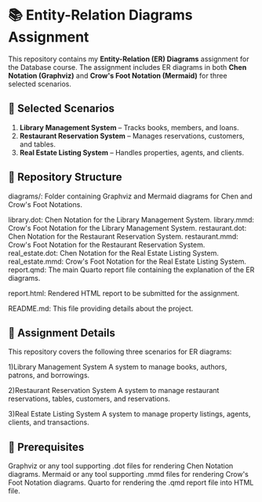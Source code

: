 # 📚 Entity-Relation Diagrams Assignment

This repository contains my **Entity-Relation (ER) Diagrams** assignment for the Database course. The assignment includes ER diagrams in both **Chen Notation (Graphviz)** and **Crow's Foot Notation (Mermaid)** for three selected scenarios.

## 📌 Selected Scenarios
1. **Library Management System** – Tracks books, members, and loans.
2. **Restaurant Reservation System** – Manages reservations, customers, and tables.
3. **Real Estate Listing System** – Handles properties, agents, and clients.

## 📂 Repository Structure
diagrams/: Folder containing Graphviz and Mermaid diagrams for Chen and Crow's Foot Notations.

library.dot: Chen Notation for the Library Management System.
library.mmd: Crow's Foot Notation for the Library Management System.
restaurant.dot: Chen Notation for the Restaurant Reservation System.
restaurant.mmd: Crow's Foot Notation for the Restaurant Reservation System.
real_estate.dot: Chen Notation for the Real Estate Listing System.
real_estate.mmd: Crow's Foot Notation for the Real Estate Listing System.
report.qmd: The main Quarto report file containing the explanation of the ER diagrams.

report.html: Rendered HTML report to be submitted for the assignment.

README.md: This file providing details about the project.

## 📜 Assignment Details
This repository covers the following three scenarios for ER diagrams:

1)Library Management System
A system to manage books, authors, patrons, and borrowings.

2)Restaurant Reservation System
A system to manage restaurant reservations, tables, customers, and reservations.

3)Real Estate Listing System
A system to manage property listings, agents, clients, and transactions.


## 🔧 Prerequisites
Graphviz or any tool supporting .dot files for rendering Chen Notation diagrams.
Mermaid or any tool supporting .mmd files for rendering Crow's Foot Notation diagrams.
Quarto for rendering the .qmd report file into HTML file.
